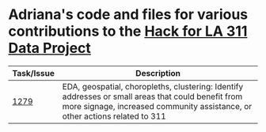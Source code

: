 # Adriana's code and files for various contributions to the [Hack for LA 311 Data Project](https://www.hackforla.org/projects/311-data.html)

| Task/Issue | Description |
|------------|--------------|
| [1279](https://github.com/hackforla/311-data/issues/1279) | EDA, geospatial, choropleths, clustering: Identify addresses or small areas that could benefit from more signage, increased community assistance, or other actions related to 311 |
